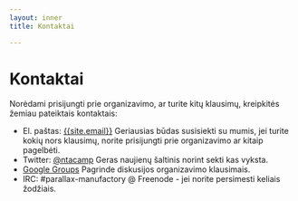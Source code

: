 ```yaml
---
layout: inner
title: Kontaktai

---
```

# Kontaktai

Norėdami prisijungti prie organizavimo, ar turite kitų klausimų, kreipkitės
žemiau pateiktais kontaktais:

* El. paštas: [{{site.email}}](mailto:{{site.email}}) Geriausias būdas
  susisiekti su mumis, jei turite kokių nors klausimų, norite prisijungti prie
  organizavimo ar kitaip pagelbėti.
* Twitter: [@ntacamp](http://www.twitter.com/ntacamp) Geras naujienų šaltinis
  norint sekti kas vyksta.
* [Google Groups](https://groups.google.com/forum/?fromgroups#!forum/no-trolls-allowed)
  Pagrinde diskusijos organizavimo klausimais.
* IRC: #parallax-manufactory @ Freenode - jei norite persimesti keliais žodžiais.
